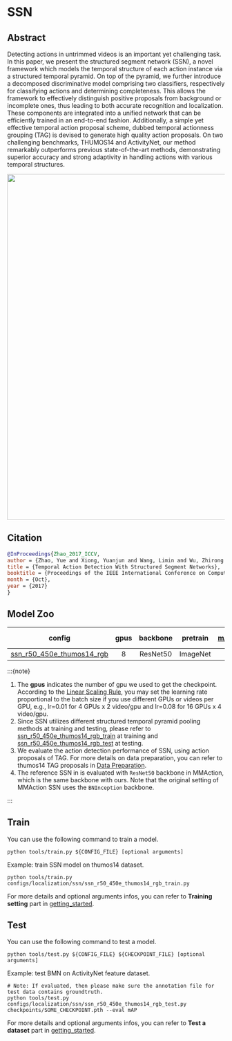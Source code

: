 # SSN

## Abstract

<!-- [ABSTRACT] -->

Detecting actions in untrimmed videos is an important yet challenging task. In this paper, we present the structured segment network (SSN), a novel framework which models the temporal structure of each action instance via a structured temporal pyramid. On top of the pyramid, we further introduce a decomposed discriminative model comprising two classifiers, respectively for classifying actions and determining completeness. This allows the framework to effectively distinguish positive proposals from background or incomplete ones, thus leading to both accurate recognition and localization. These components are integrated into a unified network that can be efficiently trained in an end-to-end fashion. Additionally, a simple yet effective temporal action proposal scheme, dubbed temporal actionness grouping (TAG) is devised to generate high quality action proposals. On two challenging benchmarks, THUMOS14 and ActivityNet, our method remarkably outperforms previous state-of-the-art methods, demonstrating superior accuracy and strong adaptivity in handling actions with various temporal structures.

<!-- [IMAGE] -->
<div align=center>
<img src="https://user-images.githubusercontent.com/34324155/143016899-017893d3-a907-4487-90a2-cb884088266c.png" width="800"/>
</div>

## Citation

<!-- [ALGORITHM] -->

```BibTeX
@InProceedings{Zhao_2017_ICCV,
author = {Zhao, Yue and Xiong, Yuanjun and Wang, Limin and Wu, Zhirong and Tang, Xiaoou and Lin, Dahua},
title = {Temporal Action Detection With Structured Segment Networks},
booktitle = {Proceedings of the IEEE International Conference on Computer Vision (ICCV)},
month = {Oct},
year = {2017}
}
```

## Model Zoo

| config | gpus | backbone | pretrain | mAP@0.3 | mAP@0.4 | mAP@0.5 | reference mAP@0.3 | reference mAP@0.4 | reference mAP@0.5 | gpu_mem(M) | ckpt | log | json | reference ckpt | reference json
|:-:|:--:|:--:|:--:|:--:|:--:|:--:|:--:|:--:|:-:|:-:|:-:|:-:|---|:--:|:--:|
|[ssn_r50_450e_thumos14_rgb](/configs/localization/ssn/ssn_r50_450e_thumos14_rgb_train.py) |8| ResNet50 | ImageNet |29.37|22.15|15.69|[27.61](https://github.com/open-mmlab/mmaction/tree/c7e3b7c11fb94131be9b48a8e3d510589addc3ce#Get%20started)|[21.28](https://github.com/open-mmlab/mmaction/tree/c7e3b7c11fb94131be9b48a8e3d510589addc3ce#Get%20started)|[14.57](https://github.com/open-mmlab/mmaction/tree/c7e3b7c11fb94131be9b48a8e3d510589addc3ce#Get%20started)|6352|[ckpt](https://download.openmmlab.com/mmaction/localization/ssn/ssn_r50_450e_thumos14_rgb/ssn_r50_450e_thumos14_rgb_20201012-1920ab16.pth)| [log](https://download.openmmlab.com/mmaction/localization/ssn/ssn_r50_450e_thumos14_rgb/20201005_144656.log)| [json](https://download.openmmlab.com/mmaction/localization/ssn/ssn_r50_450e_thumos14_rgb/20201005_144656.log.json)| [ckpt](https://download.openmmlab.com/mmaction/localization/ssn/mmaction_reference/ssn_r50_450e_thumos14_rgb_ref/ssn_r50_450e_thumos14_rgb_ref_20201014-b6f48f68.pth)| [json](https://download.openmmlab.com/mmaction/localization/ssn/mmaction_reference/ssn_r50_450e_thumos14_rgb_ref/20201008_103258.log.json)|

:::{note}

1. The **gpus** indicates the number of gpu we used to get the checkpoint.
   According to the [Linear Scaling Rule](https://arxiv.org/abs/1706.02677), you may set the learning rate proportional to the batch size if you use different GPUs or videos per GPU,
   e.g., lr=0.01 for 4 GPUs x 2 video/gpu and lr=0.08 for 16 GPUs x 4 video/gpu.
2. Since SSN utilizes different structured temporal pyramid pooling methods at training and testing, please refer to [ssn_r50_450e_thumos14_rgb_train](/configs/localization/ssn/ssn_r50_450e_thumos14_rgb_train.py) at training and [ssn_r50_450e_thumos14_rgb_test](/configs/localization/ssn/ssn_r50_450e_thumos14_rgb_test.py) at testing.
3. We evaluate the action detection performance of SSN, using action proposals of TAG. For more details on data preparation, you can refer to thumos14 TAG proposals in [Data Preparation](/docs/data_preparation.md).
4. The reference SSN in is evaluated with `ResNet50` backbone in MMAction, which is the same backbone with ours. Note that the original setting of MMAction SSN uses the `BNInception` backbone.

:::

## Train

You can use the following command to train a model.

```shell
python tools/train.py ${CONFIG_FILE} [optional arguments]
```

Example: train SSN model on thumos14 dataset.

```shell
python tools/train.py configs/localization/ssn/ssn_r50_450e_thumos14_rgb_train.py
```

For more details and optional arguments infos, you can refer to **Training setting** part in [getting_started](/docs/getting_started.md#training-setting).

## Test

You can use the following command to test a model.

```shell
python tools/test.py ${CONFIG_FILE} ${CHECKPOINT_FILE} [optional arguments]
```

Example: test BMN on ActivityNet feature dataset.

```shell
# Note: If evaluated, then please make sure the annotation file for test data contains groundtruth.
python tools/test.py configs/localization/ssn/ssn_r50_450e_thumos14_rgb_test.py checkpoints/SOME_CHECKPOINT.pth --eval mAP
```

For more details and optional arguments infos, you can refer to **Test a dataset** part in [getting_started](/docs/getting_started.md#test-a-dataset).
